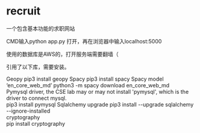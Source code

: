 # recruit
一个包含基本功能的求职网站  

CMD输入python app.py  打开，再在浏览器中输入localhost:5000

使用的数据库是AWS的，打开服务端需要翻墙（  

引用了以下库，需要安装。

  Geopy 
		pip3 install geopy 
	Spacy 
		pip3 install spacy 
	Spacy model ‘en_core_web_md’ 
		python3 -m spacy download en_core_web_md  
	Pymysql driver, the CSE lab may or may not install 'pymysql', which is the driver to connect mysql.  
		pip3 install pymysql 
	Sqlalchemy upgrade 
		pip3 install --upgrade sqlalchemy --ignore-installed  
	cryptography  
		pip install cryptography  

